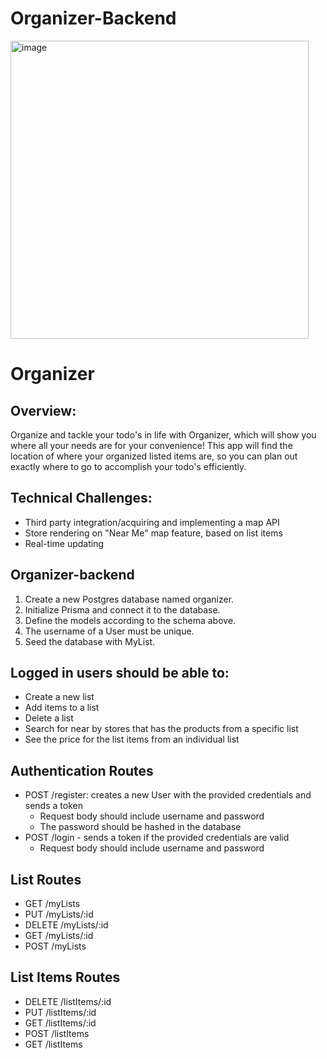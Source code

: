 # Organizer-Backend

<img width="477" alt="image" src="https://github.com/user-attachments/assets/a8cf830e-476b-443f-ba7e-968bc81ce7a3">

# Organizer

## Overview:

Organize and tackle your todo's in life with Organizer, which will show you where all your needs are for your convenience! This app will find the location of where your organized listed items are, so you can plan out exactly where to go to accomplish your todo's efficiently.

## Technical Challenges:
- Third party integration/acquiring and implementing a map API
- Store rendering on "Near Me" map feature, based on list items
- Real-time updating

## Organizer-backend
1. Create a new Postgres database named organizer.
2. Initialize Prisma and connect it to the database.
3. Define the models according to the schema above.
4. The username of a User must be unique.
5. Seed the database with MyList.
   
## Logged in users should be able to:
- Create a new list
- Add items to a list
- Delete a list
- Search for near by stores that has the products from a specific list
- See the price for the list items from an individual list
  
## Authentication Routes
- POST /register: creates a new User with the provided credentials and sends a token
   - Request body should include username and password
   - The password should be hashed in the database
- POST /login - sends a token if the provided credentials are valid
   - Request body should include username and password

## List Routes
- GET /myLists
- PUT /myLists/:id
- DELETE /myLists/:id
- GET /myLists/:id
- POST /myLists

## List Items Routes
- DELETE /listItems/:id
- PUT /listItems/:id
- GET /listItems/:id
- POST /listItems
- GET /listItems
